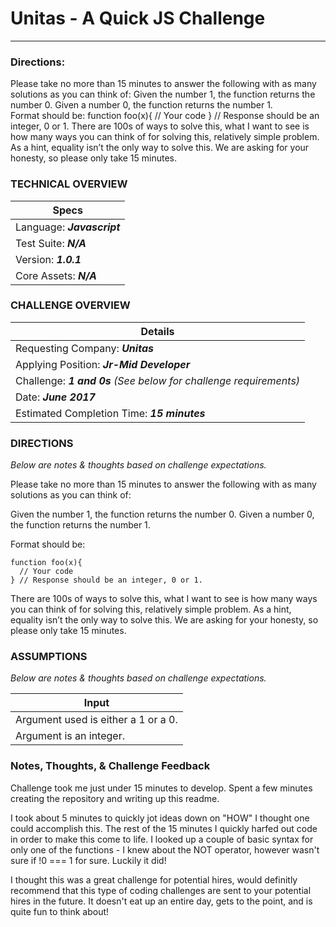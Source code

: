 # Unitas - A Quick JS Challenge
___
### Directions:
Please take no more than 15 minutes to answer the following with as many solutions as you can think of:
Given the number 1, the function returns the number 0. Given a number 0, the function returns the number 1.  
Format should be:
function foo(x){
  // Your code
} // Response should be an integer, 0 or 1.
There are 100s of ways to solve this, what I want to see is how many ways you can think of for solving this, relatively simple problem.  As a hint, equality isn’t the only way to solve this.
We are asking for your honesty, so please only take 15 minutes.

### TECHNICAL OVERVIEW

Specs |
--- |
Language: ***Javascript*** | 
Test Suite: ***N/A*** |
Version: ***1.0.1*** |
Core Assets: ***N/A***|

### CHALLENGE OVERVIEW

Details  |
--- |
Requesting Company: ***Unitas*** |
Applying Position: ***Jr-Mid Developer*** |
Challenge: ***1 and 0s*** *(See below for challenge requirements)* | 
Date: ***June 2017***|
Estimated Completion Time: ***15 minutes*** |

### DIRECTIONS
  *Below are notes & thoughts based on challenge expectations.*
  
  Please take no more than 15 minutes to answer the following with as many solutions as you can think of:

Given the number 1, the function returns the number 0. Given a number 0, the function returns the number 1.  

Format should be:

    function foo(x){
      // Your code
    } // Response should be an integer, 0 or 1.
    
There are 100s of ways to solve this, what I want to see is how many ways you can think of for solving this, relatively simple problem.  As a hint, equality isn’t the only way to solve this.
We are asking for your honesty, so please only take 15 minutes.
### ASSUMPTIONS
  *Below are notes & thoughts based on challenge expectations.*

Input |
--- |
Argument used is either a 1 or a 0. |
Argument is an integer.  |

### Notes, Thoughts, & Challenge Feedback

Challenge took me just under 15 minutes to develop.  Spent a few minutes creating the repository and writing up this readme.

I took about 5 minutes to quickly jot ideas down on "HOW" I thought one could accomplish this. The rest of the 15 minutes I quickly harfed out code in order to make this come to life.  I looked up a couple of basic syntax for only one of the functions - I knew about the NOT operator, however wasn't sure if !0 === 1 for sure.  Luckily it did!

I thought this was a great challenge for potential hires, would definitly recommend that this type of coding challenges are sent to your potential hires in the future.  It doesn't eat up an entire day, gets to the point, and is quite fun to think about! 
